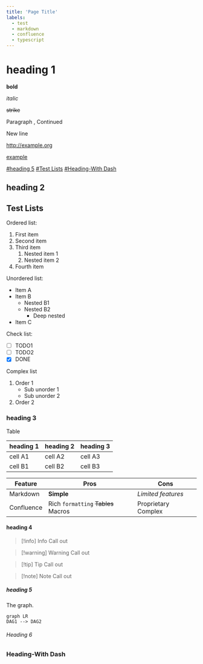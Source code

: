 ```yaml
---
title: 'Page Title'
labels:
  - test
  - markdown
  - confluence
  - typescript
---
```



# heading 1

__bold__

*italic*

~~strike~~

Paragraph
, Continued

New line

<http://example.org>

[example](http://example.org)

[#heading 5](#heading-5)
[#Test Lists](#test-lists)
[#Heading-With Dash](#heading-with-dash)

## heading 2

## Test Lists

Ordered list:

1. First item
2. Second item
3. Third item
   1. Nested item 1
   2. Nested item 2
4. Fourth item

Unordered list:

* Item A
* Item B
  * Nested B1
  * Nested B2
    * Deep nested
* Item C

Check list:

* [ ] TODO1
* [ ] TODO2
* [x] DONE

Complex list

1. Order 1
    * Sub unorder 1
    - Sub unorder 2
2. Order 2

### heading 3

Table

|heading 1|heading 2|heading 3|
| --- | --- | --- |
|cell A1|cell A2|cell A3|
|cell B1|cell B2|cell B3|

| Feature | Pros | Cons |
|---|---|---|
| Markdown | __Simple__ | *Limited features*  |
| Confluence | Rich `formatting` ~~Tables~~ Macros | Proprietary Complex |

#### heading 4

> [!info] Info
> Call out

> [!warning] Warning
> Call out

> [!tip] Tip
> Call out

> [!note] Note
> Call out

##### heading 5

The graph.

```mermaid
graph LR
DAG1 --> DAG2
```

###### Heading 6

### Heading-With Dash
